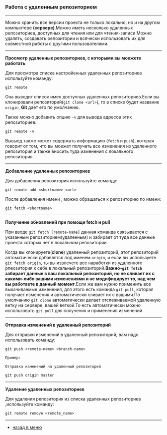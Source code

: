 <!DOCTYPE html>
<html>
<head>
    <style>
        body {
            background-image: url('back2.jpeg');
            background-size: cover; /* чтобы изображение занимало всю площадь */
            background-repeat: no-repeat; /* чтобы изображение не повторялось */
        }
    </style>
</head>
<body>


### Работа с удаленным репозиторием

---

Можно хранить все версии проекта не только локально, но и на другом компьютере **(сервере)**.Можно иметь несколько удаленных репозиториев, доступных для чтения или для чтения-записи.Можно удалять, создавать репозитории и всячески использовать их для совместной работы с другими пользователями.

---

**Просмотр удаленных репозиториев, с которыми вы моежете работать**

Для просмотра списка настройенных удаленных репозиториев используйте команду:

`git remote`

Она выводит список имен доступных удаленных репозиториев.Если вы клонировали репозиторий(`git clone <url>`), то в списке будет название `origin`, **Git** дает его по умолчанию.

Также можно добавить опцию `-v` для вывода адресов этих репозиториев:

`git remote -v`

Вывыод также может содержать информацию (`fetch` и `push`), которая говорит от том, что вы моежет получать все изменения из удаленного репозитория и также вносить туда изменения с локального репозитория.

---

**Добавление удаленных репозиториев**

Для добавления репозитория используйте команду:

`git remote add <shortname> <url>`

После добавления имени <shortname>, можно обращаться к репозиторию по имени:

`git fetch <shortname>`

---

**Получение обновлений при помощи fetch и pull**

При вводе `git fetch [remote-name]`
данная команда связывается с указанным репозиторием(удаленным) и забирает от туда все данные проекта которых нет в локальном репозитории.

Когда вы клонируете(**clone**) удаленный репозиторий, этот репозиторий автоматически добавлятся под именем `origin`, и если вы используете `git fetch origin`, ты вы извлечете все наработки из удаленного рпеозитория к себе в локальный репозиторий.**Важно-`git fetch` забирает данные в ваш локальный репозиторий, но не сливает их с какими-либо вашими изменениями и не модифицирует то, над чем вы работаете в данный момент**.Если же вам нужно применить все выкачиваемые изменения, для этого есть команда `git pull`, которая получает изменения и автоматически сливает их с вашими.По умолчанию `git clone` автоматически делает отслеживаемой удаленную ветку на сервере, вашей веткой.То есть автоматически можно использовать `git pull` для получения и применения изменений.

---

**Отправка изменений в удаленный репозиторий**

Для отправки изменений в удаленный репозиторий, вам надо использовать команду:

`git push <remote-name> <branch-name>`

    Пример:

    Отправка изменений на удаленный репозиторий

    git push origin master

---

**Удаление удаленных репозиториев**

Для удаления репозитория из списка удаленных репозиториев ,используйте команду:

`git remote remove <remote_name>`

---

* [назад в меню](./readme.md "назад в меню")
